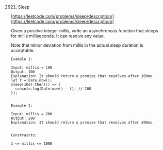 2621. Sleep

[https://leetcode.com/problems/sleep/description/](https://leetcode.com/problems/sleep/description/)

Given a positive integer millis, write an asynchronous function that sleeps for millis milliseconds. It can resolve any value.

Note that minor deviation from millis in the actual sleep duration is acceptable.

```
Example 1:

Input: millis = 100
Output: 100
Explanation: It should return a promise that resolves after 100ms.
let t = Date.now();
sleep(100).then(() => {
  console.log(Date.now() - t); // 100
});


Example 2:

Input: millis = 200
Output: 200
Explanation: It should return a promise that resolves after 200ms.
 

Constraints:

1 <= millis <= 1000
```